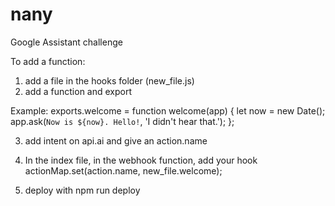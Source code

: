 # nany

Google Assistant challenge

To add a function:
1. add a file in the hooks folder (new_file.js)
2. add a function and export

Example:
exports.welcome = function welcome(app) {
    let now = new Date();
    app.ask(`Now is ${now}. Hello!`, 'I didn\'t hear that.');
};

3. add intent on api.ai and give an action.name

3. In the index file, in the webhook function, add your hook
actionMap.set(action.name, new_file.welcome);

4. deploy with npm run deploy


